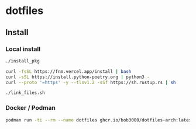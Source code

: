 # dotfiles

## Install

### Local install

```sh
./install_pkg

curl -fsSL https://fnm.vercel.app/install | bash
curl -sSL https://install.python-poetry.org | python3 -
curl --proto '=https' -y --tlsv1.2 -sSf https://sh.rustup.rs | sh

./link_files.sh
```

### Docker / Podman

```sh
podman run -ti --rm --name dotfiles ghcr.io/bob3000/dotfiles-arch:latest
```
